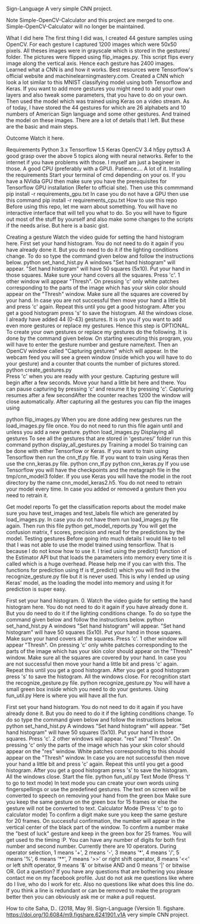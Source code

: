 Sign-Language
A very simple CNN project.

Note
Simple-OpenCV-Calculator and this project are merged to one. Simple-OpenCV-Calculator will no longer be maintained.

What I did here
The first thing I did was, I created 44 gesture samples using OpenCV. For each gesture I captured 1200 images which were 50x50 pixels. All theses images were in grayscale which is stored in the gestures/ folder. The pictures were flipped using flip_images.py. This script flips every image along the vertical axis. Hence each gesture has 2400 images.
Learned what a CNN is and how it works. Best resources were Tensorflow's official website and machinelearningmastery.com.
Created a CNN which look a lot similar to this MNIST classifying model using both Tensorflow and Keras. If you want to add more gestures you might need to add your own layers and also tweak some parameters, that you have to do on your own.
Then used the model which was trained using Keras on a video stream.
As of today, I have stored the 44 gestures for which are 26 alphabets and 10 numbers of American Sign language and some other gestures. And trained the model on these images.
There are a lot of details that I left. But these are the basic and main steps.

Outcome
Watch it here.

Requirements
Python 3.x
Tensorflow 1.5
Keras
OpenCV 3.4
h5py
pyttsx3
A good grasp over the above 5 topics along with neural networks. Refer to the internet if you have problems with those. I myself am just a begineer in those.
A good CPU (preferably with a GPU).
Patience.... A lot of it.
Installing the requirements
Start your terminal of cmd depending on your os.
If you have a NVidia GPU then make sure you have the prerequisites for Tensorflow GPU installation (Refer to official site). Then use this commmand
pip install -r requirements_gpu.txt
In case you do not have a GPU then use this command
pip install -r requirements_cpu.txt
How to use this repo
Before using this repo, let me warn about something. You will have no interactive interface that will tell you what to do. So you will have to figure out most of the stuff by yourself and also make some changes to the scripts if the needs arise. But here is a basic gist.

Creating a gesture
Watch the video guide for setting the hand histogram here.
First set your hand histogram. You do not need to do it again if you have already done it. But you do need to do it if the lighting conditions change. To do so type the command given below and follow the instructions below.
python set_hand_hist.py
A windows "Set hand histogram" will appear.
"Set hand histogram" will have 50 squares (5x10).
Put your hand in those squares. Make sure your hand covers all the squares.
Press 'c'. 1 other window will appear "Thresh".
On pressing 'c' only white patches corresponding to the parts of the image which has your skin color should appear on the "Thresh" window.
Make sure all the squares are covered by your hand.
In case you are not successful then move your hand a little bit and press 'c' again. Repeat this until you get a good histogram.
After you get a good histogram press 's' to save the histogram. All the windows close.
I already have added 44 (0-43) gestures. It is on you if you want to add even more gestures or replace my gestures. Hence this step is OPTIONAL. To create your own gestures or replace my gestures do the following. It is done by the command given below. On starting executing this program, you will have to enter the gesture number and gesture name/text. Then an OpenCV window called "Capturing gestures" which will appear. In the webcam feed you will see a green window (inside which you will have to do your gesture) and a counter that counts the number of pictures stored.
python create_gestures.py   
Press 'c' when you are ready with your gesture. Capturing gesture will begin after a few seconds. Move your hand a little bit here and there. You can pause capturing by pressing 'c' and resume it by pressing 'c'. Capturing resumes after a few secondAfter the counter reaches 1200 the window will close automatically.
After capturing all the gestures you can flip the images using

python flip_images.py
When you are done adding new gestures run the load_images.py file once. You do not need to run this file again until and unless you add a new gesture.
python load_images.py
Displaying all gestures
To see all the gestures that are stored in 'gestures/' folder run this command
python display_all_gestures.py
Training a model
So training can be done with either Tensorflow or Keras. If you want to train using Tensorflow then run the cnn_tf.py file. If you want to train using Keras then use the cnn_keras.py file.
python cnn_tf.py
python cnn_keras.py
If you use Tensorflow you will have the checkpoints and the metagraph file in the tmp/cnn_model3 folder.
If you use Keras you will have the model in the root directory by the name cnn_model_keras2.h5.
You do not need to retrain your model every time. In case you added or removed a gesture then you need to retrain it.

Get model reports
To get the classification reports about the model make sure you have test_images and test_labels file which are generated by load_images.py. In case you do not have them run load_images.py file again. Then run this file
python get_model_reports.py
You will get the confusion matrix, f scores, precision and recall for the predictions by the model.
Testing gestures
Before going into much details I would like to tell that I was not able to use the model trained using tensorflow. That is because I do not know how to use it. I tried using the predict() function of the Estimator API but that loads the parameters into memory every time it is called which is a huge overhead. Please help me if you can with this. The functions for prediction using tf is tf_predict() which you will find in the recognize_gesture.py file but it is never used. This is why I ended up using Keras' model, as the loading the model into memory and using it for prediction is super easy.

First set your hand histogram. 0. Watch the video guide for setting the hand histogram here. You do not need to do it again if you have already done it. But you do need to do it if the lighting conditions change. To do so type the command given below and follow the instructions below.
python set_hand_hist.py
A windows "Set hand histogram" will appear.
"Set hand histogram" will have 50 squares (5x10).
Put your hand in those squares. Make sure your hand covers all the squares.
Press 'c'. 1 other window will appear "Thresh".
On pressing 'c' only white patches corresponding to the parts of the image which has your skin color should appear on the "Thresh" window.
Make sure all the squares are covered by your hand.
In case you are not successful then move your hand a little bit and press 'c' again. Repeat this until you get a good histogram.
After you get a good histogram press 's' to save the histogram. All the windows close.
For recognition start the recognize_gesture.py file.
python recognize_gesture.py
You will have a small green box inside which you need to do your gestures.
Using fun_util.py
Here is where you will have all the fun.

First set your hand histogram. You do not need to do it again if you have already done it. But you do need to do it if the lighting conditions change. To do so type the command given below and follow the instructions below.
python set_hand_hist.py
A windows "Set hand histogram" will appear.
"Set hand histogram" will have 50 squares (5x10).
Put your hand in those squares.
Press 'c'. 2 other windows will appear. "res" and "Thresh".
On pressing 'c' only the parts of the image which has your skin color should appear on the "res" window. White patches corresponding to this should appear on the "Thresh" window.
In case you are not successful then move your hand a little bit and press 'c' again. Repeat this until you get a good histogram.
After you get a good histogram press 's' to save the histogram. All the windows close.
Start the file.
python fun_util.py
Text Mode (Press 't' to go to text mode)
In text mode you can create your own words using fingerspellings or use the predefined gestures.
The text on screen will be converted to speech on removing your hand from the green box
Make sure you keep the same gesture on the green box for 15 frames or else the gesture will not be converted to text.
Calculator Mode (Press 'c' to go to calculator mode)
To confirm a digit make sure you keep the same gesture for 20 frames. On successful confirmation, the number will appear in the vertical center of the black part of the window.
To confirm a number make the "best of luck" gesture and keep in the green box for 25 frames. You will get used to the timing :P.
You can have any number of digits for both first number and second number.
Currently there are 10 operators.
During operator selection, 1 means '+', 2 means '-', 3 means '*', 4 means '/', 5 means '%', 6 means '**', 7 means '>>' or right shift operator, 8 means '<<' or left shift operator, 9 means '&' or bitwise AND and 0 means '|' or bitwise OR.
Got a question?
If you have any questions that are bothering you please contact me on my facebook profile. Just do not ask me questions like where do I live, who do I work for etc. Also no questions like what does this line do. If you think a line is redundant or can be removed to make the program better then you can obviously ask me or make a pull request.

How to cite
Saha, D.. (2018, May 9). Sign-Language (Version 1). figshare. https://doi.org/10.6084/m9.figshare.6241901.v1A very simple CNN project.
